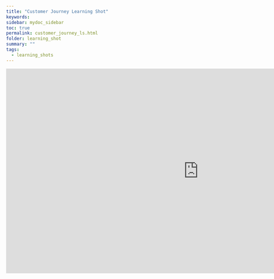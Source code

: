 ```yaml
---
title: "Customer Journey Learning Shot"
keywords: 
sidebar: mydoc_sidebar
toc: true
permalink: customer_journey_ls.html
folder: learning_shot
summary: ""
tags:
  - learning_shots
---
```


<iframe
  src="https://btabok.iasaglobal.org/wp-content/uploads/articulate_uploads/Customer-Journey/story_html5.html?lms=1"
  style="height:560px; width:1050px;" frameBorder="0">
</iframe>
